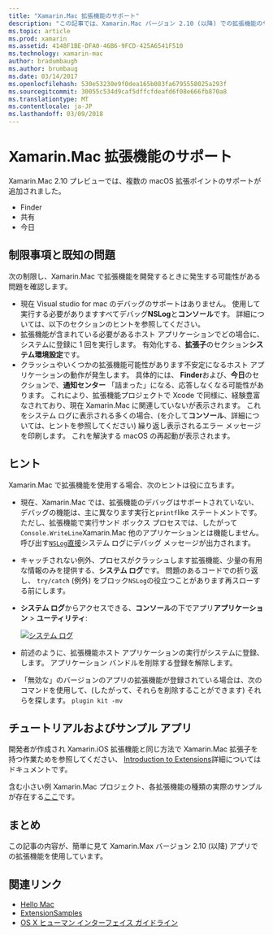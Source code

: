 ```yaml
---
title: "Xamarin.Mac 拡張機能のサポート"
description: "この記事では、Xamarin.Mac バージョン 2.10 (以降) での拡張機能のサポートについて説明します。"
ms.topic: article
ms.prod: xamarin
ms.assetid: 4148F1BE-DFA0-46B6-9FCD-425A6541F510
ms.technology: xamarin-mac
author: bradumbaugh
ms.author: brumbaug
ms.date: 03/14/2017
ms.openlocfilehash: 530e53230e9f0dea165b083fa6795558025a293f
ms.sourcegitcommit: 30055c534d9caf5dffcfdeafd6f08e666fb870a8
ms.translationtype: MT
ms.contentlocale: ja-JP
ms.lasthandoff: 03/09/2018
---
```

# <a name="xamarinmac-extension-support"></a>Xamarin.Mac 拡張機能のサポート

Xamarin.Mac 2.10 プレビューでは、複数の macOS 拡張ポイントのサポートが追加されました。

- Finder
- 共有
- 今日

<a name="Limitations-and-Known-Issues" />

## <a name="limitations-and-known-issues"></a>制限事項と既知の問題

次の制限し、Xamarin.Mac で拡張機能を開発するときに発生する可能性がある問題を確認します。

* 現在 Visual studio for mac のデバッグのサポートはありません。 使用して実行する必要がありますすべてデバッグ**NSLog**と**コンソール**です。 詳細については、以下のセクションのヒントを参照してください。
* 拡張機能が含まれている必要があるホスト アプリケーションでどの場合に、システムに登録に 1 回を実行します。 有効化する、**拡張子**のセクション**システム環境設定**です。 
* クラッシュやいくつかの拡張機能可能性があります不安定になるホスト アプリケーションの動作が発生します。 具体的には、 **Finder**および、**今日**のセクションで、**通知センター** 「詰まった」になる、応答しなくなる可能性があります。 これにより、拡張機能プロジェクトで Xcode で同様に、経験豊富なされており、現在 Xamarin.Mac に関連していないが表示されます。 これをシステム ログに表示される多くの場合、(を介して**コンソール**、詳細については、ヒントを参照してください) 繰り返し表示されるエラー メッセージを印刷します。 これを解決する macOS の再起動が表示されます。

<a name="Tips" />

## <a name="tips"></a>ヒント

Xamarin.Mac で拡張機能を使用する場合、次のヒントは役に立ちます。

- 現在、Xamarin.Mac では、拡張機能のデバッグはサポートされていない、デバッグの機能は、主に異なります実行と`printf`like ステートメントです。 ただし、拡張機能で実行サンド ボックス プロセスでは、したがって`Console.WriteLine`Xamarin.Mac 他のアプリケーションとは機能しません。 呼び出す[`NSLog`直接](https://gist.github.com/chamons/e2e409013a449cfbe1f2fbe5547f6554)システム ログにデバッグ メッセージが出力されます。
- キャッチされない例外、プロセスがクラッシュします拡張機能、少量の有用な情報のみを提供する、**システム ログ**です。 問題のあるコードでの折り返し、 `try/catch` (例外) をブロック`NSLog`の役立つことがあります再スローする前にします。
- **システム ログ**からアクセスできる、**コンソール**の下でアプリ**アプリケーション** > **ユーティリティ**:

    [![](extensions-images/extension02.png "システム ログ")](extensions-images/extension02.png#lightbox)
- 前述のように、拡張機能ホスト アプリケーションの実行がシステムに登録、します。 アプリケーション バンドルを削除する登録を解除します。 
- 「無効な」のバージョンのアプリの拡張機能が登録されている場合は、次のコマンドを使用して、(したがって、それらを削除することができます) それらを探します。 `plugin kit -mv`


<a name="Walkthrough-and-Sample-App" />

## <a name="walkthrough-and-sample-app"></a>チュートリアルおよびサンプル アプリ

開発者が作成され Xamarin.iOS 拡張機能と同じ方法で Xamarin.Mac 拡張子を持つ作業ためを参照してください、 [Introduction to Extensions](~/ios/platform/extensions.md)詳細についてはドキュメントです。

含む小さい例 Xamarin.Mac プロジェクト、各拡張機能の種類の実際のサンプルが存在する[ここ](https://developer.xamarin.com/samples/mac/ExtensionSamples/)です。

<a name="Summary" />

## <a name="summary"></a>まとめ

この記事の内容が、簡単に見て Xamarin.Max バージョン 2.10 (以降) アプリでの拡張機能を使用しています。

## <a name="related-links"></a>関連リンク

- [Hello Mac](~/mac/get-started/hello-mac.md)
- [ExtensionSamples](https://developer.xamarin.com/samples/mac/ExtensionSamples/)
- [OS X ヒューマン インターフェイス ガイドライン](https://developer.apple.com/library/mac/documentation/UserExperience/Conceptual/OSXHIGuidelines/)
